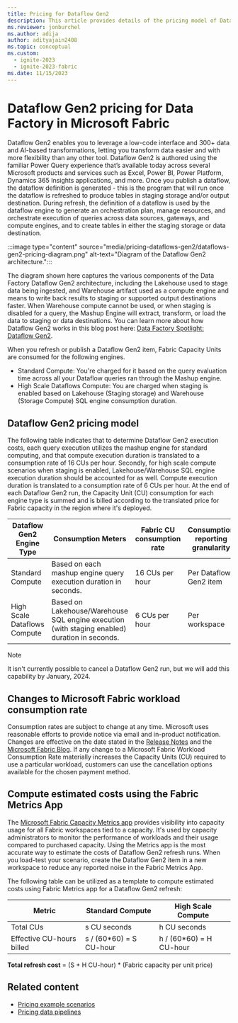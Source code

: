 ```yaml
---
title: Pricing for Dataflow Gen2
description: This article provides details of the pricing model of Dataflow Gen2 for Data Factory in Microsoft Fabric.
ms.reviewer: jonburchel
ms.author: adija
author: adityajain2408
ms.topic: conceptual
ms.custom:
  - ignite-2023
  - ignite-2023-fabric
ms.date: 11/15/2023
---
```


# Dataflow Gen2 pricing for Data Factory in Microsoft Fabric

Dataflow Gen2 enables you to leverage a low-code interface and 300+ data and AI-based transformations, letting you transform data easier and with more flexibility than any other tool.  Dataflow Gen2 is authored using the familiar Power Query experience that’s available today across several Microsoft products and services such as Excel, Power BI, Power Platform, Dynamics 365 Insights applications, and more. Once you publish a dataflow, the dataflow definition is generated - this is the program that will run once the dataflow is refreshed to produce tables in staging storage and/or output destination. During refresh, the definition of a dataflow is used by the dataflow engine to generate an orchestration plan, manage resources, and orchestrate execution of queries across data sources, gateways, and compute engines, and to create tables in either the staging storage or data destination.


:::image type="content" source="media/pricing-dataflows-gen2/dataflows-gen2-pricing-diagram.png" alt-text="Diagram of the Dataflow Gen2 architecture.":::

The diagram shown here captures the various components of the Data Factory Dataflow Gen2 architecture, including the Lakehouse used to stage data being ingested, and Warehouse artifact used as a compute engine and means to write back results to staging or supported output destinations faster. When Warehouse compute cannot be used, or when staging is disabled for a query, the Mashup Engine will extract, transform, or load the data to staging or data destinations. You can learn more about how Dataflow Gen2 works in this blog post here: [Data Factory Spotlight: Dataflow Gen2](https://blog.fabric.microsoft.com/blog/data-factory-spotlight-dataflows-gen2?ft=All).

When you refresh or publish a Dataflow Gen2 item, Fabric Capacity Units are consumed for the following engines.
- Standard Compute: You're charged for it based on the query evaluation time across all your Dataflow queries ran through the Mashup engine.  
- High Scale Dataflows Compute: You are charged when staging is enabled based on Lakehouse (Staging storage) and Warehouse (Storage Compute) SQL engine consumption duration.  

## Dataflow Gen2 pricing model

The following table indicates that to determine Dataflow Gen2 execution costs, each query execution utilizes the mashup engine for standard computing, and that compute execution duration is translated to a consumption rate of 16 CUs per hour. Secondly, for high scale compute scenarios when staging is enabled, Lakehouse/Warehouse SQL engine execution duration should be accounted for as well. Compute execution duration is translated to a consumption rate of 6 CUs per hour. At the end of each Dataflow Gen2 run, the Capacity Unit (CU) consumption for each engine type is summed and is billed according to the translated price for Fabric capacity in the region where it's deployed.

|Dataflow Gen2 Engine Type  |Consumption Meters  |Fabric CU consumption rate  |Consumption reporting granularity      |
|---------|---------|---------|---------|
|Standard Compute     | Based on each mashup engine query execution duration in seconds.         | 16 CUs per hour         | Per Dataflow Gen2 item        |
|High Scale Dataflows Compute     | Based on Lakehouse/Warehouse SQL engine execution (with staging enabled) duration in seconds.         | 6 CUs per hour         | Per workspace        |

> [!NOTE]
> It isn't currently possible to cancel a Dataflow Gen2 run, but we will add this capability by January, 2024.

## Changes to Microsoft Fabric workload consumption rate

Consumption rates are subject to change at any time. Microsoft uses reasonable efforts to provide notice via email and in-product notification. Changes are effective on the date stated in the [Release Notes](/fabric/release-plan/data-factory) and the [Microsoft Fabric Blog](https://blog.fabric.microsoft.com/blog/). If any change to a Microsoft Fabric Workload Consumption Rate materially increases the Capacity Units (CU) required to use a particular workload, customers can use the cancellation options available for the chosen payment method.

## Compute estimated costs using the Fabric Metrics App

The [Microsoft Fabric Capacity Metrics app](../enterprise/metrics-app.md) provides visibility into capacity usage for all Fabric workspaces tied to a capacity. It's used by capacity administrators to monitor the performance of workloads and their usage compared to purchased capacity. Using the Metrics app is the most accurate way to estimate the costs of Dataflow Gen2 refresh runs. When you load-test your scenario, create the Dataflow Gen2 item in a new workspace to reduce any reported noise in the Fabric Metrics App.

The following table can be utilized as a template to compute estimated costs using Fabric Metrics app for a Dataflow Gen2 refresh:


|Metric  |Standard Compute  |High Scale Compute  |
|---------|---------|---------|
|Total CUs     | s CU seconds        |  h CU seconds       |
|Effective CU-hours billed      | s / (60*60) = S CU-hour        |  h / (60*60) = H CU-hour       |

**Total refresh cost** = (S + H CU-hour) * (Fabric capacity per unit price)

## Related content

- [Pricing example scenarios](pricing-overview.md#pricing-examples)
- [Pricing data pipelines](pricing-pipelines.md)
